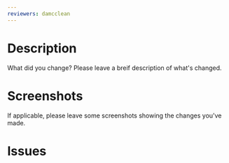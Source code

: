 ```yaml
---
reviewers: damcclean
---
```


<!--
	Please keep this pull request template and fill in all the appropriate
	sections.

	If you are a first time contributor, please make sure you have followed our contributors guide:
	> https://github.com/damcclean/hacktoberfest-finder/blob/master/CONTRIBUTING.md

	This helps the reviewer to access your pull request.
-->

# Description
What did you change? Please leave a breif description of what's changed.

# Screenshots
If applicable, please leave some screenshots showing the changes you've made.

# Issues
<!--
	If this pull request closed an issue with this pull request, do this:
	> Closes #111

	This helps to make sure that the issue is closed at the same time the pull request is merged.
-->
